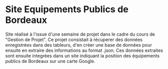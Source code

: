# Site Equipements Publics de Bordeaux
Site réalisé à l'issue d'une semaine de projet dans le cadre du cours de "Gestion de Projet".
Ce projet consistait à récuperer des données enregistrées dans des tableurs, d'en créer une base de données pour ensuite en extraire des informations au format .json. Ces données extraites sont ensuite integrées dans un site indiquant la position des équipements publics de Bordeaux sur une carte Google.
